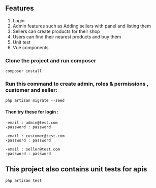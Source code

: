 

## Features
1. Login
2. Admin features such as Adding sellers with panel and listing them
3. Sellers can create products for their shop
4. Users can find their nearest products and buy them
5. Unit test
6. Vue components


### Clone the project and run composer

```console
composer install
```


### Run this command to create admin, roles & permissions , customer and seller:

```console
php artisan migrate --seed
```

#### Then try these for login :

```console
-email : admin@test.com
-password : password

-email : customer@test.com
-password : password

-email : seller@test.com
-password : password

```



## This project also contains unit tests for apis

```console
php artisan test
```




